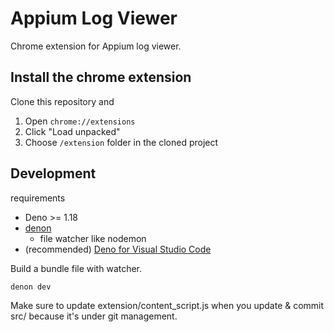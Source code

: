 # Appium Log Viewer

Chrome extension for Appium log viewer.

## Install the chrome extension

Clone this repository and

1. Open `chrome://extensions`
2. Click "Load unpacked"
3. Choose `/extension` folder in the cloned project

## Development

requirements

- Deno >= 1.18
- [denon](https://deno.land/x/denon)
  - file watcher like nodemon
- (recommended) [Deno for Visual Studio Code](https://marketplace.visualstudio.com/items?itemName=denoland.vscode-deno)

Build a bundle file with watcher.

```
denon dev
```

Make sure to update extension/content_script.js when you update & commit src/ because it's under git management.
